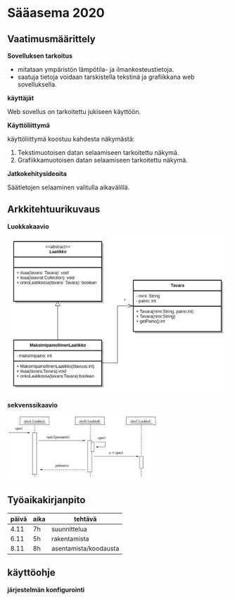 # Sääasema 2020
## Vaatimusmäärittely

**Sovelluksen tarkoitus**
* mitataan ympäristön lämpötila- ja ilmankosteustietoja.
* saatuja tietoja voidaan tarskistella tekstinä ja grafiikkana web sovelluksella.

**käyttäjät**

Web sovellus on tarkoitettu jukiseen käyttöön.

**Käyttöliittymä**

käyttöliittymä koostuu kahdesta näkymästä:

1. Tekstimuotoisen datan selaamiseen tarkoitettu näkymä.
1. Grafiikkamuotoisen datan selaamiseen tarkoitettu näkymä. 

**Jatkokehitysideoita**

Säätietojen selaaminen valitulla aikavälillä.


## Arkkitehtuurikuvaus
**Luokkakaavio**

![image of luokkakaavio](luokkakaavio-abstraktit.png)

**sekvenssikaavio**

![image of skvenssikaavio](lataus.jpg)

## Työaikakirjanpito

päivä | aika | tehtävä
------------ | ------------- | -----------
4.11 | 7h | suunnittelua
6.11 | 5h | rakentamista
8.11 | 8h | asentamista/koodausta
## käyttöohje

**järjestelmän konfigurointi**
